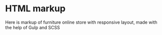 # HTML markup

Here is markup of furniture online store with responsive layout, made with the help of Gulp and SCSS
